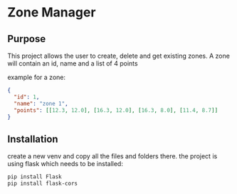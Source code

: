 # Zone Manager

## Purpose
This project allows the user to create, delete and get existing zones. A zone will contain an id, name and a list of 4 points 

example for a zone: 
```json
{
  "id": 1,
  "name": "zone 1",
  "points": [[12.3, 12.0], [16.3, 12.0], [16.3, 8.0], [11.4, 8.7]]
}
```

## Installation
create a new venv and copy all the files and folders there.
the project is using flask which needs to be installed:
```bash
pip install Flask
pip install flask-cors
```
